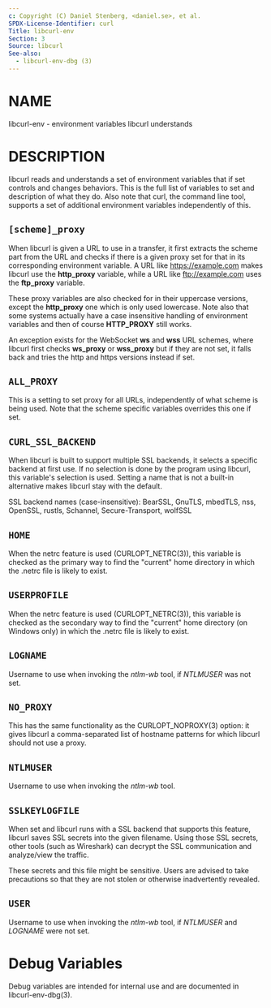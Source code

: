 ```yaml
---
c: Copyright (C) Daniel Stenberg, <daniel.se>, et al.
SPDX-License-Identifier: curl
Title: libcurl-env
Section: 3
Source: libcurl
See-also:
  - libcurl-env-dbg (3)
---
```


# NAME

libcurl-env - environment variables libcurl understands

# DESCRIPTION

libcurl reads and understands a set of environment variables that if set
controls and changes behaviors. This is the full list of variables to set and
description of what they do. Also note that curl, the command line tool,
supports a set of additional environment variables independently of this.

## `[scheme]_proxy`

When libcurl is given a URL to use in a transfer, it first extracts the scheme
part from the URL and checks if there is a given proxy set for that in its
corresponding environment variable. A URL like https://example.com makes
libcurl use the **http_proxy** variable, while a URL like ftp://example.com
uses the **ftp_proxy** variable.

These proxy variables are also checked for in their uppercase versions, except
the **http_proxy** one which is only used lowercase. Note also that some
systems actually have a case insensitive handling of environment variables and
then of course **HTTP_PROXY** still works.

An exception exists for the WebSocket **ws** and **wss** URL schemes, where
libcurl first checks **ws_proxy** or **wss_proxy** but if they are not set, it
falls back and tries the http and https versions instead if set.

## `ALL_PROXY`

This is a setting to set proxy for all URLs, independently of what scheme is
being used. Note that the scheme specific variables overrides this one if set.

## `CURL_SSL_BACKEND`

When libcurl is built to support multiple SSL backends, it selects a specific
backend at first use. If no selection is done by the program using libcurl,
this variable's selection is used. Setting a name that is not a built-in
alternative makes libcurl stay with the default.

SSL backend names (case-insensitive): BearSSL, GnuTLS, mbedTLS,
nss, OpenSSL, rustls, Schannel, Secure-Transport, wolfSSL

## `HOME`

When the netrc feature is used (CURLOPT_NETRC(3)), this variable is
checked as the primary way to find the "current" home directory in which
the .netrc file is likely to exist.

## `USERPROFILE`

When the netrc feature is used (CURLOPT_NETRC(3)), this variable is
checked as the secondary way to find the "current" home directory (on Windows
only) in which the .netrc file is likely to exist.

## `LOGNAME`

Username to use when invoking the *ntlm-wb* tool, if *NTLMUSER* was
not set.

## `NO_PROXY`

This has the same functionality as the CURLOPT_NOPROXY(3) option: it
gives libcurl a comma-separated list of hostname patterns for which libcurl
should not use a proxy.

## `NTLMUSER`

Username to use when invoking the *ntlm-wb* tool.

## `SSLKEYLOGFILE`

When set and libcurl runs with a SSL backend that supports this feature,
libcurl saves SSL secrets into the given filename. Using those SSL secrets,
other tools (such as Wireshark) can decrypt the SSL communication and
analyze/view the traffic.

These secrets and this file might be sensitive. Users are advised to take
precautions so that they are not stolen or otherwise inadvertently revealed.

## `USER`

Username to use when invoking the *ntlm-wb* tool, if *NTLMUSER* and *LOGNAME*
were not set.

# Debug Variables

Debug variables are intended for internal use and are documented in
libcurl-env-dbg(3).

